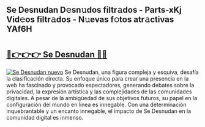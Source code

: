 ## Se Desnudan D𝚎sn𝚞dos filtr𝚊dos - Parts-xKj Vid𝚎os filtr𝚊dos - N𝚞evas f𝚘tos atr𝚊ctivas YAf6H

# <h2><a href="http://mbc50y.tromn.icu/?c=Se+Desnudan">🔗👉👉👉 Se Desnudan 🔗🔗</a></h2>

[![Se Desnudan nuevo](https://i.imgur.com/pEAQMta.gif)](http://mbc50y.tromn.icu/?c=Se+Desnudan)
Se Desnudan, una figura compleja y esquiva, desafía la clasificación directa. Su enfoque único para crear una presencia en la web ha fascinado y provocado espectadores, generando debates sobre la privacidad, la expresión artística y las complejidades de las comunidades digitales. A pesar de la ambigüedad de sus objetivos futuros, su papel en la configuración del mundo en línea es innegable. Con una determinación inquebrantable y un encanto innegable, el impacto de Se Desnudan en la comunidad digital es inmenso.
